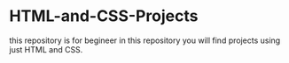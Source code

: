 # HTML-and-CSS-Projects
this repository is for begineer in this repository you will find projects using just HTML and CSS.
